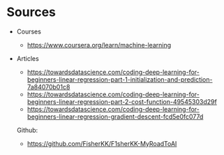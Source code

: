 Sources
=======

* Courses
    - https://www.coursera.org/learn/machine-learning
  
* Articles
    - https://towardsdatascience.com/coding-deep-learning-for-beginners-linear-regression-part-1-initialization-and-prediction-7a84070b01c8
    - https://towardsdatascience.com/coding-deep-learning-for-beginners-linear-regression-part-2-cost-function-49545303d29f
    - https://towardsdatascience.com/coding-deep-learning-for-beginners-linear-regression-gradient-descent-fcd5e0fc077d
  
  Github:
    - https://github.com/FisherKK/F1sherKK-MyRoadToAI
